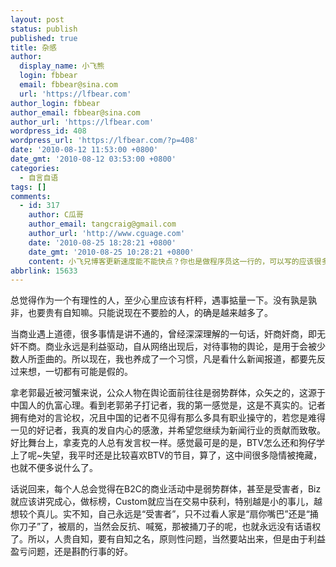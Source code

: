 ```yaml
---
layout: post
status: publish
published: true
title: 杂感
author:
  display_name: 小飞熊
  login: fbbear
  email: fbbear@sina.com
  url: 'https://lfbear.com'
author_login: fbbear
author_email: fbbear@sina.com
author_url: 'https://lfbear.com'
wordpress_id: 408
wordpress_url: 'https://lfbear.com/?p=408'
date: '2010-08-12 11:53:00 +0800'
date_gmt: '2010-08-12 03:53:00 +0800'
categories:
  - 自言自语
tags: []
comments:
  - id: 317
    author: C瓜哥
    author_email: tangcraig@gmail.com
    author_url: 'http://www.cguage.com'
    date: '2010-08-25 18:28:21 +0800'
    date_gmt: '2010-08-25 10:28:21 +0800'
    content: 小飞兄博客更新速度能不能快点？你也是做程序员这一行的，可以写的应该很多很多啊
abbrlink: 15633
---
```

<p>总觉得作为一个有理性的人，至少心里应该有杆秤，遇事掂量一下。没有孰是孰非，也要贵有自知嘛。只能说现在不要脸的人，的确是越来越多了。</p>
<!--more-->
<p>当商业遇上道德，很多事情是讲不通的，曾经深深理解的一句话，奸商奸商，即无奸不商。商业永远是利益驱动，自从网络出现后，对待事物的舆论，是用于会被少数人所歪曲的。所以现在，我也养成了一个习惯，凡是看什么新闻报道，都要先反过来想，一切都有可能是假的。</p>
<p>拿老郭最近被河蟹来说，公众人物在舆论面前往往是弱势群体，众矢之的，这源于中国人的仇富心理。看到老郭弟子打记者，我的第一感觉是，这是不真实的。记者拥有绝对的言论权，况且中国的记者不见得有那么多具有职业操守的，若您是难得一见的好记者，我真的发自内心的感激，并希望您继续为新闻行业的贡献而致敬。好比舞台上，拿麦克的人总有发言权一样。感觉最可是的是，BTV怎么还和狗仔学上了呢~失望，我平时还是比较喜欢BTV的节目，算了，这中间很多隐情被掩藏，也就不便多说什么了。</p>
<p>话说回来，每个人总会觉得在B2C的商业活动中是弱势群体，甚至是受害者，Biz就应该讲究成心，做标榜，Custom就应当在交易中获利，特别越是小的事儿，越想较个真儿。实不知，自己永远是&ldquo;受害者&rdquo;，只不过看人家是&ldquo;扇你嘴巴&rdquo;还是&ldquo;捅你刀子&rdquo;了，被扇的，当然会反抗、喊冤，那被捅刀子的呢，也就永远没有话语权了。所以，人贵自知，要有自知之名，原则性问题，当然要站出来，但是由于利益盈亏问题，还是斟酌行事的好。</p>
